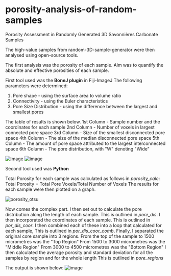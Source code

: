 # porosity-analysis-of-random-samples
Porosity Assessment in Randomly Generated 3D Savonnières Carbonate Samples

The high-value samples from random-3D-sample-generator were then analysed using open-source tools.

The first analysis was the porosity of each sample.
Aim was to quantify the absolute and effective porosities of each sample.

First tool used was the **BoneJ plugin** in Fiji-ImageJ
The following parameters were determined:
1. Pore shape - using the surface area to volume ratio
2. Connectivity - using the Euler characteristics
3. Pore Size Distribution - using the difference between the largest and smallest pores

The table of results is shown below. 
1st Column - Sample number and the coordinates for each sample
2nd Column - Number of voxels in largest connected pore space
3rd Column - Size of the smallest disconnected pore space
4th Column - The size of the median disconnected pore space
5th Column - The amount of pore space attributed to the largest interconnected space
6th Column - The pore distribution, with "W" denoting "Wide"

![image](https://github.com/user-attachments/assets/b7b76dbc-7386-4c32-9be7-1bf180da70fc)
![image](https://github.com/user-attachments/assets/595dc015-6d87-4e5b-8f2a-29036cfe3273)

Second tool used was **Python**

Total Porosity for each sample was calculated as follows in _porosity_calc_:
Total Porosity = Total Pore Voxels/Total Number of Voxels
The results for each sample were then plotted on a graph. 

![porosity_otsu](https://github.com/user-attachments/assets/ae18b066-feaa-47a5-aaf2-9debdb8f9a2f)

Now comes the complex part.
I then set out to calculate the pore distribution along the length of each sample.
This is outlined in _pore_dis_.
I then incorporated the coordinates of each sample.
This is outlined in _por_dis_coor_.
I then combined each of these into a loop that calculated for each sample,
This is outlined in _por_dis_coor_comb_.
Finally, I separated the original core sample into 3 regions.
From the top of the sample to 1500 micrometres was the "Top Region"
From 1500 to 3000 micrometres was the "Middle Region"
From 3000 to 4500 micrometres was the "Bottom Region"
I then calculated the average porosity and standard deviation for all the samples
by region and for the whole length
This is outlined in _pore_regions_

The output is shown below:
![image](https://github.com/user-attachments/assets/bca20034-ba8a-4802-9fcb-785aae70d9ef)
